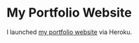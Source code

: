 # My Portfolio Website

I launched [my portfolio website](https://kaiwang-portfolio.herokuapp.com/) via Heroku.